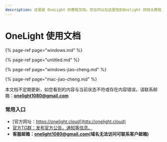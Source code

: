 ```yaml
---
description: 这里是 OneLight 的教程文档，您也可以在这里找到Onelight 的相关教程以及一些问题的解决方案。
---
```


# OneLight 使用文档

{% page-ref page="windows.md" %}

{% page-ref page="untitled.md" %}

{% page-ref page="windows-jiao-cheng.md" %}

{% page-ref page="mac-jiao-cheng.md" %}

本文档不定期更新，如您看到的内容与当前状态不符或存在内容错误，请联系邮箱：**onelight1080@gmail.com**

### 常用入口

* [官方网址：https://onelight.cloud](htts://onelight.cloud)
* [官方TG群：发布官方公告，通知等信息。](https://t.me/joinchat/KOAbIQ9SHx89Xm4EuK4mUQ)
* **客服邮箱：onelight1080@gmail.com\(域名无法访问可联系客户邮箱\)**



